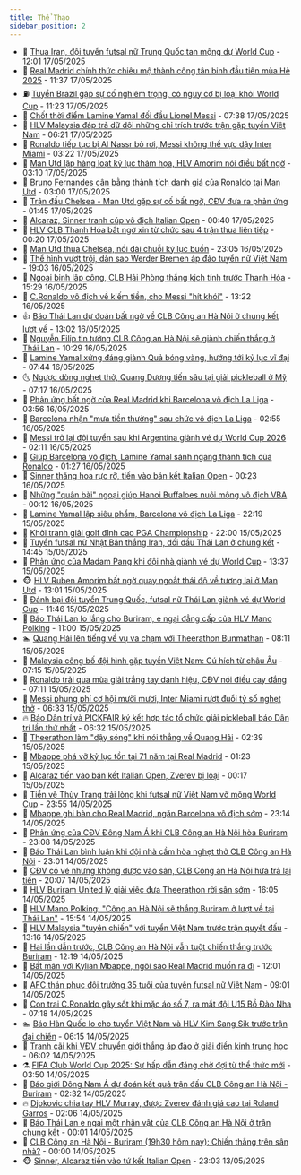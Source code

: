 ```yaml
---
title: Thể Thao
sidebar_position: 2
---
```


<!-- dantri-the-thao:START -->
- 🎡 [Thua Iran, đội tuyển futsal nữ Trung Quốc tan mộng dự World Cup](https://dantri.com.vn/the-thao/thua-iran-doi-tuyen-futsal-nu-trung-quoc-tan-mong-du-world-cup-20250517183604146.htm) - 12:01 17/05/2025
- 💯 [Real Madrid chính thức chiêu mộ thành công tân binh đầu tiên mùa Hè 2025](https://dantri.com.vn/the-thao/real-madrid-chinh-thuc-chieu-mo-thanh-cong-tan-binh-dau-tien-mua-he-2025-20250517183743269.htm) - 11:37 17/05/2025
- ⛽️ [Tuyển Brazil gặp sự cố nghiêm trọng, có nguy cơ bị loại khỏi World Cup](https://dantri.com.vn/the-thao/tuyen-brazil-gap-su-co-nghiem-trong-co-nguy-co-bi-loai-khoi-world-cup-20250517175842250.htm) - 11:23 17/05/2025
- 💃 [Chốt thời điểm Lamine Yamal đối đầu Lionel Messi](https://dantri.com.vn/the-thao/chot-thoi-diem-lamine-yamal-doi-dau-lionel-messi-20250517123418830.htm) - 07:38 17/05/2025
- 🌈 [HLV Malaysia đáp trả dữ dội những chỉ trích trước trận gặp tuyển Việt Nam](https://dantri.com.vn/the-thao/hlv-malaysia-dap-tra-du-doi-nhung-chi-trich-truoc-tran-gap-tuyen-viet-nam-20250517132108034.htm) - 06:21 17/05/2025
- 🦅 [Ronaldo tiếp tục bị Al Nassr bỏ rơi, Messi không thể vực dậy Inter Miami](https://dantri.com.vn/the-thao/ronaldo-tiep-tuc-bi-al-nassr-bo-roi-messi-khong-the-vuc-day-inter-miami-20250517093629167.htm) - 03:22 17/05/2025
- 🌝 [Man Utd lập hàng loạt kỷ lục thảm họa, HLV Amorim nói điều bất ngờ](https://dantri.com.vn/the-thao/man-utd-lap-hang-loat-ky-luc-tham-hoa-hlv-amorim-noi-dieu-bat-ngo-20250517101044505.htm) - 03:10 17/05/2025
- 🚀 [Bruno Fernandes cân bằng thành tích danh giá của Ronaldo tại Man Utd](https://dantri.com.vn/the-thao/bruno-fernandes-can-bang-thanh-tich-danh-gia-cua-ronaldo-tai-man-utd-20250517090118106.htm) - 03:00 17/05/2025
- 🎉 [Trận đấu Chelsea - Man Utd gặp sự cố bất ngờ, CĐV đưa ra phản ứng](https://dantri.com.vn/the-thao/tran-dau-chelsea-man-utd-gap-su-co-bat-ngo-cdv-dua-ra-phan-ung-20250517083613368.htm) - 01:45 17/05/2025
- 📝 [Alcaraz, Sinner tranh cúp vô địch Italian Open](https://dantri.com.vn/the-thao/alcaraz-sinner-tranh-cup-vo-dich-italian-open-20250517073833145.htm) - 00:40 17/05/2025
- 🦄 [HLV  CLB Thanh Hóa bất ngờ xin từ chức sau 4 trận thua liên tiếp](https://dantri.com.vn/the-thao/hlv-clb-thanh-hoa-bat-ngo-xin-tu-chuc-sau-4-tran-thua-lien-tiep-20250517071902034.htm) - 00:20 17/05/2025
- 🎉 [Man Utd thua Chelsea, nối dài chuỗi kỷ lục buồn](https://dantri.com.vn/the-thao/man-utd-thua-chelsea-noi-dai-chuoi-ky-luc-buon-20250517060525443.htm) - 23:05 16/05/2025
- 💼 [Thể hình vượt trội, dàn sao Werder Bremen áp đảo tuyển nữ Việt Nam](https://dantri.com.vn/the-thao/the-hinh-vuot-troi-dan-sao-werder-bremen-ap-dao-tuyen-nu-viet-nam-20250517000104231.htm) - 19:03 16/05/2025
- 🤡 [Ngoại binh lập công, CLB Hải Phòng thắng kịch tính trước Thanh Hóa](https://dantri.com.vn/the-thao/ngoai-binh-lap-cong-clb-hai-phong-thang-kich-tinh-truoc-thanh-hoa-20250516215231480.htm) - 15:29 16/05/2025
- 🦆 [C.Ronaldo vô địch về kiếm tiền, cho Messi &quot;hít khói&quot;](https://dantri.com.vn/the-thao/cronaldo-vo-dich-ve-kiem-tien-cho-messi-hit-khoi-20250516202212073.htm) - 13:22 16/05/2025
- 👍 [Báo Thái Lan dự đoán bất ngờ về CLB Công an Hà Nội ở chung kết lượt về](https://dantri.com.vn/the-thao/bao-thai-lan-du-doan-bat-ngo-ve-clb-cong-an-ha-noi-o-chung-ket-luot-ve-20250516194626416.htm) - 13:02 16/05/2025
- 💼 [Nguyễn Filip tin tưởng CLB Công an Hà Nội sẽ giành chiến thắng ở Thái Lan](https://dantri.com.vn/the-thao/nguyen-filip-tin-tuong-clb-cong-an-ha-noi-se-gianh-chien-thang-o-thai-lan-20250516125957317.htm) - 10:29 16/05/2025
- 🦒 [Lamine Yamal xứng đáng giành Quả bóng vàng, hướng tới kỷ lục vĩ đại](https://dantri.com.vn/the-thao/lamine-yamal-xung-dang-gianh-qua-bong-vang-huong-toi-ky-luc-vi-dai-20250516144459946.htm) - 07:44 16/05/2025
- 🌜 [Ngược dòng nghẹt thở, Quang Dương tiến sâu tại giải pickleball ở Mỹ](https://dantri.com.vn/the-thao/nguoc-dong-nghet-tho-quang-duong-tien-sau-tai-giai-pickleball-o-my-20250516141717641.htm) - 07:17 16/05/2025
- 🦆 [Phản ứng bất ngờ của Real Madrid khi Barcelona vô địch La Liga](https://dantri.com.vn/the-thao/phan-ung-bat-ngo-cua-real-madrid-khi-barcelona-vo-dich-la-liga-20250516105653176.htm) - 03:56 16/05/2025
- 💪 [Barcelona nhận &quot;mưa tiền thưởng&quot; sau chức vô địch La Liga](https://dantri.com.vn/the-thao/barcelona-nhan-mua-tien-thuong-sau-chuc-vo-dich-la-liga-20250516094509881.htm) - 02:55 16/05/2025
- 🧠 [Messi trở lại đội tuyển sau khi Argentina giành vé dự World Cup 2026](https://dantri.com.vn/the-thao/messi-tro-lai-doi-tuyen-sau-khi-argentina-gianh-ve-du-world-cup-2026-20250516084253761.htm) - 02:11 16/05/2025
- 🦄 [Giúp Barcelona vô địch, Lamine Yamal sánh ngang thành tích của Ronaldo](https://dantri.com.vn/the-thao/giup-barcelona-vo-dich-lamine-yamal-sanh-ngang-thanh-tich-cua-ronaldo-20250516081437335.htm) - 01:27 16/05/2025
- 🥸 [Sinner thăng hoa rực rỡ, tiến vào bán kết Italian Open](https://dantri.com.vn/the-thao/sinner-thang-hoa-ruc-ro-tien-vao-ban-ket-italian-open-20250516072236193.htm) - 00:23 16/05/2025
- 🤠 [Những &quot;quân bài&quot; ngoại giúp Hanoi Buffaloes nuôi mộng vô địch VBA](https://dantri.com.vn/the-thao/nhung-quan-bai-ngoai-giup-hanoi-buffaloes-nuoi-mong-vo-dich-vba-20250516070302353.htm) - 00:12 16/05/2025
- 👺 [Lamine Yamal lập siêu phẩm, Barcelona vô địch La Liga](https://dantri.com.vn/the-thao/lamine-yamal-lap-sieu-pham-barcelona-vo-dich-la-liga-20250516051916542.htm) - 22:19 15/05/2025
- 📝 [Khởi tranh giải golf đỉnh cao PGA Championship](https://dantri.com.vn/the-thao/khoi-tranh-giai-golf-dinh-cao-pga-championship-20250516004503781.htm) - 22:00 15/05/2025
- 🦆 [Tuyển futsal nữ Nhật Bản thắng Iran, đối đầu Thái Lan ở chung kết](https://dantri.com.vn/the-thao/tuyen-futsal-nu-nhat-ban-thang-iran-doi-dau-thai-lan-o-chung-ket-20250515214045621.htm) - 14:45 15/05/2025
- 🥳 [Phản ứng của Madam Pang khi đội nhà giành vé dự World Cup](https://dantri.com.vn/the-thao/phan-ung-cua-madam-pang-khi-doi-nha-gianh-ve-du-world-cup-20250515203700948.htm) - 13:37 15/05/2025
- 🐵 [HLV Ruben Amorim bất ngờ quay ngoắt thái độ về tương lai ở Man Utd](https://dantri.com.vn/the-thao/hlv-ruben-amorim-bat-ngo-quay-ngoat-thai-do-ve-tuong-lai-o-man-utd-20250515195915808.htm) - 13:01 15/05/2025
- 🤩 [Đánh bại đội tuyển Trung Quốc, futsal nữ Thái Lan giành vé dự World Cup](https://dantri.com.vn/the-thao/danh-bai-doi-tuyen-trung-quoc-futsal-nu-thai-lan-gianh-ve-du-world-cup-20250515183749175.htm) - 11:46 15/05/2025
- 🤠 [Báo Thái Lan lo lắng cho Buriram, e ngại đẳng cấp của HLV Mano Polking](https://dantri.com.vn/the-thao/bao-thai-lan-lo-lang-cho-buriram-e-ngai-dang-cap-cua-hlv-mano-polking-20250515122139191.htm) - 11:00 15/05/2025
- 🏊 [Quang Hải lên tiếng về vụ va chạm với Theerathon Bunmathan](https://dantri.com.vn/the-thao/quang-hai-len-tieng-ve-vu-va-cham-voi-theerathon-bunmathan-20250515145943542.htm) - 08:11 15/05/2025
- 🗽 [Malaysia công bố đội hình gặp tuyển Việt Nam: Cú hích từ châu Âu](https://dantri.com.vn/the-thao/malaysia-cong-bo-doi-hinh-gap-tuyen-viet-nam-cu-hich-tu-chau-au-20250515130935775.htm) - 07:15 15/05/2025
- 🚀 [Ronaldo trải qua mùa giải trắng tay danh hiệu, CĐV nói điều cay đắng](https://dantri.com.vn/the-thao/ronaldo-trai-qua-mua-giai-trang-tay-danh-hieu-cdv-noi-dieu-cay-dang-20250515093221712.htm) - 07:11 15/05/2025
- 🎉 [Messi phung phí cơ hội mười mươi, Inter Miami rượt đuổi tỷ số nghẹt thở](https://dantri.com.vn/the-thao/messi-phung-phi-co-hoi-muoi-muoi-inter-miami-ruot-duoi-ty-so-nghet-tho-20250515125124937.htm) - 06:33 15/05/2025
- 🔥 [Báo Dân trí và PICKFAIR ký kết hợp tác tổ chức giải pickleball báo Dân trí lần thứ nhất](https://dantri.com.vn/the-thao/bao-dan-tri-va-pickfair-ky-ket-hop-tac-to-chuc-giai-pickleball-bao-dan-tri-lan-thu-nhat-20250515130301252.htm) - 06:32 15/05/2025
- 🎉 [Theerathon làm &quot;dậy sóng&quot; khi nói thẳng về Quang Hải](https://dantri.com.vn/the-thao/theerathon-lam-day-song-khi-noi-thang-ve-quang-hai-20250515093945731.htm) - 02:39 15/05/2025
- 🎡 [Mbappe phá vỡ kỷ lục tồn tại 71 năm tại Real Madrid](https://dantri.com.vn/the-thao/mbappe-pha-vo-ky-luc-ton-tai-71-nam-tai-real-madrid-20250515075331712.htm) - 01:23 15/05/2025
- 🐻 [Alcaraz tiến vào bán kết Italian Open, Zverev bị loại](https://dantri.com.vn/the-thao/alcaraz-tien-vao-ban-ket-italian-open-zverev-bi-loai-20250515071319026.htm) - 00:17 15/05/2025
- 🌊 [Tiền vệ Thùy Trang trải lòng khi futsal nữ Việt Nam vỡ mộng World Cup](https://dantri.com.vn/the-thao/tien-ve-thuy-trang-trai-long-khi-futsal-nu-viet-nam-vo-mong-world-cup-20250514235859165.htm) - 23:55 14/05/2025
- 💃 [Mbappe ghi bàn cho Real Madrid, ngăn Barcelona vô địch sớm](https://dantri.com.vn/the-thao/mbappe-ghi-ban-cho-real-madrid-ngan-barcelona-vo-dich-som-20250515061409631.htm) - 23:14 14/05/2025
- 🤔 [Phản ứng của CĐV Đông Nam Á khi CLB Công an Hà Nội hòa Buriram](https://dantri.com.vn/the-thao/phan-ung-cua-cdv-dong-nam-a-khi-clb-cong-an-ha-noi-hoa-buriram-20250514232357370.htm) - 23:08 14/05/2025
- 🤭 [Báo Thái Lan bình luận khi đội nhà cầm hòa nghẹt thở CLB Công an Hà Nội](https://dantri.com.vn/the-thao/bao-thai-lan-binh-luan-khi-doi-nha-cam-hoa-nghet-tho-clb-cong-an-ha-noi-20250514235809629.htm) - 23:01 14/05/2025
- 👹 [CĐV có vé nhưng không được vào sân, CLB Công an Hà Nội hứa trả lại tiền](https://dantri.com.vn/the-thao/cdv-co-ve-nhung-khong-duoc-vao-san-clb-cong-an-ha-noi-hua-tra-lai-tien-20250514234127896.htm) - 20:07 14/05/2025
- 🗽 [HLV Buriram United lý giải việc đưa Theerathon rời sân sớm](https://dantri.com.vn/the-thao/hlv-buriram-united-ly-giai-viec-dua-theerathon-roi-san-som-20250514230526900.htm) - 16:05 14/05/2025
- 🥳 [HLV Mano Polking: &quot;Công an Hà Nội sẽ thắng Buriram ở lượt về tại Thái Lan&quot;](https://dantri.com.vn/the-thao/hlv-mano-polking-cong-an-ha-noi-se-thang-buriram-o-luot-ve-tai-thai-lan-20250514225311857.htm) - 15:54 14/05/2025
- 💃 [HLV Malaysia &quot;tuyên chiến&quot; với tuyển Việt Nam trước trận quyết đấu](https://dantri.com.vn/the-thao/hlv-malaysia-tuyen-chien-voi-tuyen-viet-nam-truoc-tran-quyet-dau-20250514201602993.htm) - 13:16 14/05/2025
- 🧰 [Hai lần dẫn trước, CLB Công an Hà Nội vẫn tuột chiến thắng trước Buriram](https://dantri.com.vn/the-thao/hai-lan-dan-truoc-clb-cong-an-ha-noi-van-tuot-chien-thang-truoc-buriram-20250514191927382.htm) - 12:19 14/05/2025
- 💪 [Bất mãn với Kylian Mbappe, ngôi sao Real Madrid muốn ra đi](https://dantri.com.vn/the-thao/bat-man-voi-kylian-mbappe-ngoi-sao-real-madrid-muon-ra-di-20250514180102122.htm) - 12:01 14/05/2025
- 🚀 [AFC thán phục đội trưởng 35 tuổi của tuyển futsal nữ Việt Nam](https://dantri.com.vn/the-thao/afc-than-phuc-doi-truong-35-tuoi-cua-tuyen-futsal-nu-viet-nam-20250514115744415.htm) - 09:01 14/05/2025
- 🤠 [Con trai C.Ronaldo gây sốt khi mặc áo số 7, ra mắt đội U15 Bồ Đào Nha](https://dantri.com.vn/the-thao/con-trai-cronaldo-gay-sot-khi-mac-ao-so-7-ra-mat-doi-u15-bo-dao-nha-20250514141839472.htm) - 07:18 14/05/2025
- 🏊 [Báo Hàn Quốc lo cho tuyển Việt Nam và HLV Kim Sang Sik trước trận đại chiến](https://dantri.com.vn/the-thao/bao-han-quoc-lo-cho-tuyen-viet-nam-va-hlv-kim-sang-sik-truoc-tran-dai-chien-20250514121609415.htm) - 06:15 14/05/2025
- 🦄 [Tranh cãi khi VĐV chuyển giới thắng áp đảo ở giải điền kinh trung học](https://dantri.com.vn/the-thao/tranh-cai-khi-vdv-chuyen-gioi-thang-ap-dao-o-giai-dien-kinh-trung-hoc-20250514130240494.htm) - 06:02 14/05/2025
- ⚗️ [FIFA Club World Cup 2025: Sự hấp dẫn đáng chờ đợi từ thể thức mới](https://dantri.com.vn/the-thao/fifa-club-world-cup-2025-su-hap-dan-dang-cho-doi-tu-the-thuc-moi-20250514103114049.htm) - 03:50 14/05/2025
- 🥷 [Báo giới Đông Nam Á dự đoán kết quả trận đấu CLB Công an Hà Nội - Buriram](https://dantri.com.vn/the-thao/bao-gioi-dong-nam-a-du-doan-ket-qua-tran-dau-clb-cong-an-ha-noi-buriram-20250514091353241.htm) - 02:32 14/05/2025
- 🔥 [Djokovic chia tay HLV Murray, được Zverev đánh giá cao tại Roland Garros](https://dantri.com.vn/the-thao/djokovic-chia-tay-hlv-murray-duoc-zverev-danh-gia-cao-tai-roland-garros-20250514090354011.htm) - 02:06 14/05/2025
- 🦅 [Báo Thái Lan e ngại một nhân vật của CLB Công an Hà Nội ở trận chung kết](https://dantri.com.vn/the-thao/bao-thai-lan-e-ngai-mot-nhan-vat-cua-clb-cong-an-ha-noi-o-tran-chung-ket-20250514001222256.htm) - 00:01 14/05/2025
- 🌝 [CLB Công an Hà Nội - Buriram &lpar;19h30 hôm nay&rpar;: Chiến thắng trên sân nhà?](https://dantri.com.vn/the-thao/clb-cong-an-ha-noi-buriram-19h30-hom-nay-chien-thang-tren-san-nha-20250514002807500.htm) - 00:00 14/05/2025
- 🐵 [Sinner, Alcaraz tiến vào tứ kết Italian Open](https://dantri.com.vn/the-thao/sinner-alcaraz-tien-vao-tu-ket-italian-open-20250514060302305.htm) - 23:03 13/05/2025<!-- dantri-the-thao:END -->

